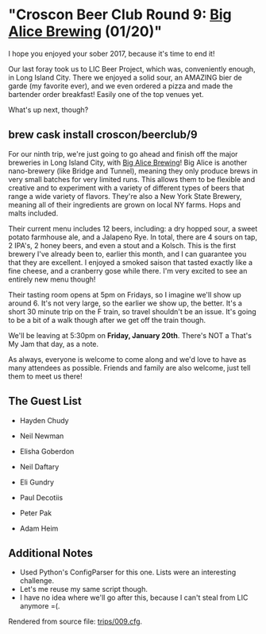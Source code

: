 # "Croscon Beer Club Round 9: [Big Alice Brewing](http://bigalicebrewing.com/) (01/20)"

I hope you enjoyed your sober 2017, because it's time to end it!


Our last foray took us to LIC Beer Project, which was, conveniently enough, in
Long Island City. There we enjoyed a solid sour, an AMAZING bier de garde (my
favorite ever), and we even ordered a pizza and made the bartender order
breakfast! Easily one of the top venues yet.


What's up next, though?

## brew cask install croscon/beerclub/9

For our ninth trip, we're just going to go ahead and finish off the major
breweries in Long Island City, with [Big Alice
Brewing](http://bigalicebrewing.com/)! Big Alice is another nano-brewery
(like Bridge and Tunnel), meaning they only produce brews in very small
batches for very limited runs. This allows them to be flexible and creative
and to experiment with a variety of different types of beers that range
a wide variety of flavors. They're also a New York State Brewery, meaning all
of their ingredients are grown on local NY farms. Hops and malts included.


Their current menu includes 12 beers, including: a dry hopped sour, a sweet
potato farmhouse ale, and a Jalapeno Rye. In total, there are 4 sours on tap,
2 IPA's, 2 honey beers, and even a stout and a Kolsch. This is the first
brewery I've already been to, earlier this month, and I can guarantee you
that they are excellent. I enjoyed a smoked saison that tasted exactly like
a fine cheese, and a cranberry gose while there. I'm very excited to see an
entirely new menu though!


Their tasting room opens at 5pm on Fridays, so I imagine we'll show up around
6. It's not very large, so the earlier we show up, the better. It's a short
30 minute trip on the F train, so travel shouldn't be an issue. It's going to
be a bit of a walk though after we get off the train though.


We'll be leaving at 5:30pm on **Friday, January 20th**. There's NOT a That's
My Jam that day, as a note.


As always, everyone is welcome to come along and we'd love to have as many
attendees as possible. Friends and family are also welcome, just tell them to
meet us there!

## The Guest List


* Hayden Chudy

* Neil Newman

* Elisha Goberdon

* Neil Daftary

* Eli Gundry

* Paul Decotiis

* Peter Pak

* Adam Heim

## Additional Notes


- Used Python's ConfigParser for this one. Lists were an interesting
challenge.
- Let's me reuse my same script though.
- I have no idea where we'll go after this, because I can't steal from LIC
anymore =(.

Rendered from source file: [trips/009.cfg](/trips/009.cfg).
